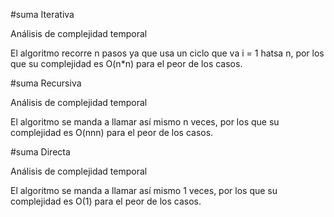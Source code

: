 #suma Iterativa

Análisis de complejidad temporal

El algoritmo recorre n pasos ya que usa un ciclo que va i = 1 hatsa n, por los que su complejidad es O(n*n) para el peor de los casos.

#suma Recursiva

Análisis de complejidad temporal

El algoritmo se manda a llamar así mismo n veces, por los que su complejidad es O(nnn) para el peor de los casos.

#suma Directa

Análisis de complejidad temporal

El algoritmo se manda a llamar así mismo 1 veces, por los que su complejidad es O(1) para el peor de los casos.
